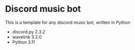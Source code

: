 # Discord music bot

This is a template for any discord music bot, written in Python

- discord.py 2.3.2
- wavelink 3.2.0
- Python 3.11
